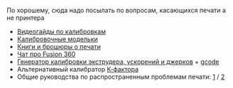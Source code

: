 По хорошему, сюда надо посылать по вопросам, касающихся печати а не принтера

- [Видеогайды по калибровкам](https://www.youtube.com/watch?v=CzgOCkJbcxE&list=PLl2YOoVe4982FHvLP7-iOQ9iHGMYUbaio)
- [Калибровочные модельки](https://t.me/Reborn_3D/32856)
- [Книги и брошюры о печати](https://t.me/Reborn_3D/42795) 
- [Чат про Fusion 360](https://t.me/dadapasha_chat)
- [Генератор калибровки экструдера, ускорений и джерков](https://teachingtechyt.github.io/calibration.html#accel) + [gcode](https://t.me/Reborn_3D/85127)
- Альтернативный калибратор [К-фактора](https://github.com/ArtificalSUN/Kcalibrator)
- Общие руководства по распространенным проблемам печати: [1](https://3d-diy.ru/wiki/3d-printery/rukovodstvo-ustraneniyu-problem-3d-pechati/) / [2](https://github.com/AndrewEllis93/Print-Tuning-Guide)

